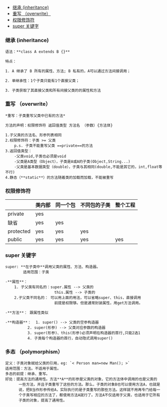 
<!-- @import "[TOC]" {cmd="toc" depthFrom=1 depthTo=6 orderedList=false} -->

<!-- code_chunk_output -->

- [继承  (inheritance)](#继承-inheritance)
- [重写  （overwrite）](#重写-overwrite)
- [权限修饰符](#权限修饰符)
- [super 关键字](#super-关键字)

<!-- /code_chunk_output -->

### 继承  (inheritance)

    语法：**class A extends B {}**

    特点：
  
    1. A 继承了 B 所有的属性、方法; B 私有的，A可以通过方法间接调用；
    
    2. 单继承性：1个子类只能有1个直接父类；
    
    3. 子类获取了其直接父类和所有间接父类的的属性和方法

### 重写  （overwrite）

    *重写：子类重写父类中已有的方法*

    方法的声明：权限修饰符 返回值类型 方法名 （参数）{方法体}

    1.子父类的方法名、形参列表相同
    2.权限修饰符：子类 >= 父类
        p.s. 子类不能重写父类 ==private==的方法
    3.返回值类型：
        -父类void,子类也必须是void
        -父类是A类型（Object），子类是A或A的子类(Object,String...)
        -父类是基本数据类型（double），子类与其相同(double,不能是其它的，int,float等不行)
    4.静态（**static**）的方法随着类的加载而加载，不能被重写

### 权限修饰符

|           | 类内部 | 同一个包 | 不同包的子类 | 整个工程 |
| --------- | ------ | -------- | ------------ | -------- |
| private   | yes    |          |              |          |
| 缺省      | yes    | yes      |              |          |
| protected | yes    | yes      | yes          |          |
| public    | yes    | yes      | yes          | yes      |

### super 关键字

    super: **在子类中**调用父类的属性、方法、构造器。
            适用范围：子类
    
    -**属性**：
        1. 子父类有同名的：super.属性 --> 父类的
                          this.属性 --> 子类的
        2.子父类不同名的： 可以用上面的用法，可以省略super、this，直接调用
                          前提是权限够。但是通常封装属性，用get方法调用。
    
    -**方法**： 跟属性类似
    
    -**构造器**：  1. super() --> 父类的空参构造器          
              2. super(形参) --> 父类对应参数的构造器 
              3. super(形参)、this(形参)必须声明在构造器的首行,只能2选1
              4. 子类每个构造器的首行，自动隐式调用super()
    
### 多态  （polymorphism）

    定义：子类对象赋给父类的引用，eg: `< Person man=new Man(); >`
    适用范围：方法。不适用于属性。
    多态的前提：继承、重写。
    好处：提高方法的通用性。方法**A**的形参是父类的对象，它的方法体中调用的也是父类的
          一些方法，并且子类重写了这些的方法。那么，子类的对象B也可以使用方法A，也就是
          说，把B当作形参传给A，实际执行的是子类重写的那些方法。这样就不用再专门给每一
          个子类写相应的方法了，都使用方法A就行了。方法A不仅适用于父类，也适用于它所有
          子类的对象，提高了通用性。
          
     



